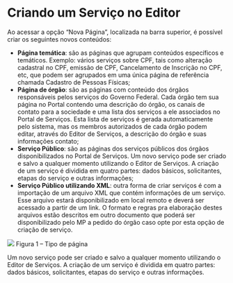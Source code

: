 # Criando um Serviço no Editor

Ao acessar a opção “Nova Página”, localizada na barra superior, é possível criar os seguintes novos conteúdos:

* **Página temática**: são as páginas que agrupam conteúdos específicos e temáticos. Exemplo: vários serviços sobre CPF, tais como alteração cadastral no CPF, emissão de CPF, Cancelamento de Inscrição no CPF, etc, que podem ser agrupados em uma única página de referência chamada Cadastro de Pessoas Físicas;
* **Página de órgão**: são as páginas com conteúdo dos órgãos responsáveis pelos serviços do Governo Federal. Cada órgão tem sua página no Portal contendo uma descrição do órgão, os canais de contato para a sociedade e uma lista dos serviços a ele associados no Portal de Serviços. Esta lista de serviços é gerada automaticamente pelo sistema, mas os membros autorizados de cada órgão podem editar, através do Editor de Serviços, a descrição do órgão e suas informações contato;
* **Serviço Público**: são as páginas dos serviços públicos dos órgãos disponibilizados no Portal de Serviços. Um novo serviço pode ser criado e salvo a qualquer momento utilizando o Editor de Serviços. A criação de um serviço é dividida em quatro partes: dados básicos, solicitantes, etapas do serviço e outras informações;
* **Serviço Público utilizando XML**: outra forma de criar serviços é com a importação de um arquivo XML que contém informações de um serviço. Esse arquivo estará disponibilizado em local remoto e deverá ser acessado a partir de um link. O formato e regras pra elaboração destes arquivos estão descritos em outro documento que poderá ser disponibilizado pelo MP a pedido do órgão caso opte por esta opção de criação de serviço.

![](Editor_Nova_Página.png)
Figura 1 – Tipo de página

Um novo serviço pode ser criado e salvo a qualquer momento utilizando o Editor de Serviços. A criação de um serviço é dividida em quatro partes: dados básicos, solicitantes, etapas do serviço e outras informações.